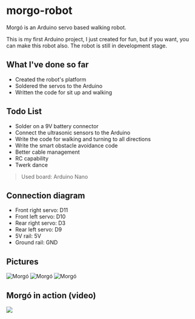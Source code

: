 # morgo-robot
Morgó is an Arduino servo based walking robot.

This is my first Arduino project, I just created for fun, but if you want, you can make this robot also. The robot is still in development stage. 

## What I've done so far
- Created the robot's platform
- Soldered the servos to the Arduino
- Written the code for sit up and walking

## Todo List
- Solder on a 9V battery connector
- Connect the ultrasonic sensors to the Arduino
- Write the code for walking and turning to all directions
- Write the smart obstacle avoidance code
- Better cable management
- RC capability
- Twerk dance

> Used board: Arduino Nano

## Connection diagram
- Front right servo: D11
- Front left servo: D10
- Rear right servo: D3
- Rear left servo: D9
- 5V rail: 5V
- Ground rail: GND

## Pictures
![Morgó](https://i.imgur.com/TMKIKOa.jpg)
![Morgó](https://i.imgur.com/ZWHgnjJ.jpg)
![Morgó](https://i.imgur.com/FG2JURv.jpg)

## Morgó in action (video)
[![](http://img.youtube.com/vi/fhtldUSOp_k/0.jpg)](http://www.youtube.com/watch?v=fhtldUSOp_k "Morgó in action")

